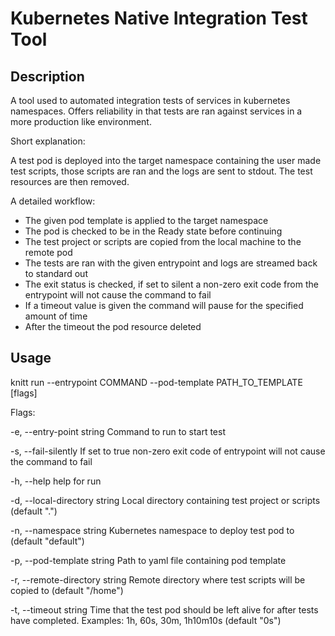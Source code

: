 # Kubernetes Native Integration Test Tool

## Description

A tool used to automated integration tests of services in kubernetes namespaces.
Offers reliability in that tests are ran against services in a more production like environment.

Short explanation:

A test pod is deployed into the target namespace containing the user made test scripts, those scripts are ran and the logs are sent to stdout. The test resources are then removed.

A detailed workflow:
- The given pod template is applied to the target namespace
- The pod is checked to be in the Ready state before continuing
- The test project or scripts are copied from the local machine to the remote pod
- The tests are ran with the given entrypoint and logs are streamed back to standard out
- The exit status is checked, if set to silent a non-zero exit code from the entrypoint will not cause the command to fail
- If a timeout value is given the command will pause for the specified amount of time
- After the timeout the pod resource deleted

## Usage

knitt run --entrypoint COMMAND --pod-template PATH_TO_TEMPLATE [flags]

Flags:

-e, --entry-point string        Command to run to start test

-s, --fail-silently             If set to true non-zero exit code of entrypoint will not cause the command to fail

-h, --help                      help for run

-d, --local-directory string    Local directory containing test project or scripts (default ".")

-n, --namespace string          Kubernetes namespace to deploy test pod to (default "default")

-p, --pod-template string       Path to yaml file containing pod template

-r, --remote-directory string   Remote directory where test scripts will be copied to (default "/home")

-t, --timeout string            Time that the test pod should be left alive for after tests have completed. Examples: 1h, 60s, 30m, 1h10m10s (default "0s")

